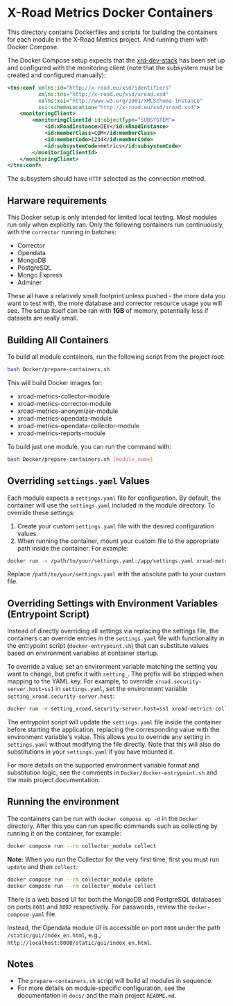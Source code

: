 # X-Road Metrics Docker Containers

This directory contains Dockerfiles and scripts for building the containers for each module in the X-Road Metrics project. And
running them with Docker Compose.

The Docker Compose setup expects that the [xrd-dev-stack](https://github.com/nordic-institute/X-Road/tree/develop/Docker/xrd-dev-stack)
has been set up and configured with the monitoring client (note that the subsystem must be created and configured manually):

```xml
<tns:conf xmlns:id="http://x-road.eu/xsd/identifiers"
          xmlns:tns="http://x-road.eu/xsd/xroad.xsd"
          xmlns:xsi="http://www.w3.org/2001/XMLSchema-instance"
          xsi:schemaLocation="http://x-road.eu/xsd/xroad.xsd">
    <monitoringClient>
        <monitoringClientId id:objectType="SUBSYSTEM">
            <id:xRoadInstance>DEV</id:xRoadInstance>
            <id:memberClass>COM</id:memberClass>
            <id:memberCode>1234</id:memberCode>
            <id:subsystemCode>metrics</id:subsystemCode>
        </monitoringClientId>
    </monitoringClient>
</tns:conf>
```

The subsystem should have `HTTP` selected as the connection method.

## Harware requirements

This Docker setup is only intended for limited local testing. Most modules run only when explicitly ran. Only the following containers run
continuously, with the `corrector` running in batches:

- Corrector
- Opendata
- MongoDB
- PostgreSQL
- Mongo Express
- Adminer

These all have a relatively small footprint unless pushed - the more data you want to test with, the more database and corrector resource
usage you will see. The setup itself can be ran with **1GB** of memory, potentially less if datasets are really small.

## Building All Containers

To build all module containers, run the following script from the project root:

```bash
bash Docker/prepare-containers.sh
```

This will build Docker images for:
- xroad-metrics-collector-module
- xroad-metrics-corrector-module
- xroad-metrics-anonymizer-module
- xroad-metrics-opendata-module
- xroad-metrics-opendata-collector-module
- xroad-metrics-reports-module

To build just one module, you can run the command with:

```bash
bash Docker/prepare-containers.sh [module_name]
```

## Overriding `settings.yaml` Values

Each module expects a `settings.yaml` file for configuration. By default, the container will use the `settings.yaml` included in the
module directory. To override these settings:

1. Create your custom `settings.yaml` file with the desired configuration values.
2. When running the container, mount your custom file to the appropriate path inside the container. For example:

```bash
docker run -v /path/to/your/settings.yaml:/app/settings.yaml xroad-metrics-collector-module
```

Replace `/path/to/your/settings.yaml` with the absolute path to your custom file.

## Overriding Settings with Environment Variables (Entrypoint Script)

Instead of directly overriding all settings via replacing the settings file, the containers can override entries in the
`settings.yaml` file with functionality in the entrypoint script (`docker-entrypoint.sh`) that can substitute values based on
environment variables at container startup.

To override a value, set an environment variable matching the setting you want to change, but prefix it with `setting_`. The prefix
will be stripped when mapping to the YAML key. For example, to override `xroad.security-server.host=ss1` in `settings.yaml`, set the
environment variable `setting_xroad.security-server.host`:

```bash
docker run -e setting_xroad.security-server.host=ss1 xroad-metrics-collector-module
```

The entrypoint script will update the `settings.yaml` file inside the container before starting the application, replacing the
corresponding value with the environment variable's value. This allows you to override any setting in `settings.yaml` without
modifying the file directly. Note that this will also do substitutions in your `settings.yaml` if you have mounted it.

For more details on the supported environment variable format and substitution logic, see the comments in
`Docker/docker-entrypoint.sh` and the main project documentation.

## Running the environment

The containers can be run with `docker compose up -d` in the `Docker` directory. After this you can run specific commands such
as collecting by running it on the container, for example:

```bash
docker compose run --rm collector_module collect
```

**Note:** When you run the Collector for the very first time, first you must run `update` and then `collect`:

```bash
docker compose run --rm collector_module update
docker compose run --rm collector_module collect
```

There is a web based UI for both the MongoDB and PostgreSQL databases on ports `8081` and `8082` respectively. For passwords,
review the `docker-compose.yaml` file.

Instead, the Opendata module UI is accessible on port `8000` under the path `/static/gui/index_en.html`,
e.g., `http://localhost:8000/static/gui/index_en.html`.

## Notes
- The `prepare-containers.sh` script will build all modules in sequence.
- For more details on module-specific configuration, see the documentation in `docs/` and the main project `README.md`.

